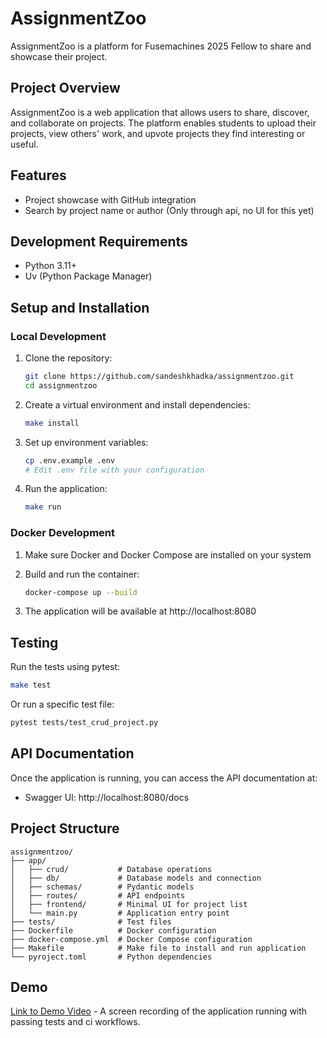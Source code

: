# AssignmentZoo

AssignmentZoo is a platform for Fusemachines 2025 Fellow to share and showcase their project.

## Project Overview

AssignmentZoo is a web application that allows users to share, discover, and collaborate on projects. The platform enables students to upload their projects, view others' work, and upvote projects they find interesting or useful.

## Features

- Project showcase with GitHub integration
- Search by project name or author (Only through api, no UI for this yet)

## Development Requirements

- Python 3.11+
- Uv (Python Package Manager)

## Setup and Installation

### Local Development

1. Clone the repository:
   ```bash
   git clone https://github.com/sandeshkhadka/assignmentzoo.git
   cd assignmentzoo
   ```

2. Create a virtual environment and install dependencies:
   ```bash
   make install
   ```

3. Set up environment variables:
   ```bash
   cp .env.example .env
   # Edit .env file with your configuration
   ```

4. Run the application:
   ```bash
   make run
   ```

### Docker Development

1. Make sure Docker and Docker Compose are installed on your system

2. Build and run the container:
   ```bash
   docker-compose up --build
   ```

3. The application will be available at http://localhost:8080

## Testing

Run the tests using pytest:

```bash
make test
```

Or run a specific test file:

```bash
pytest tests/test_crud_project.py
```

## API Documentation

Once the application is running, you can access the API documentation at:
- Swagger UI: http://localhost:8080/docs

## Project Structure

```
assignmentzoo/
├── app/
│   ├── crud/           # Database operations
│   ├── db/             # Database models and connection
│   ├── schemas/        # Pydantic models
│   ├── routes/         # API endpoints
│   ├── frontend/       # Minimal UI for project list
│   └── main.py         # Application entry point
├── tests/              # Test files
├── Dockerfile          # Docker configuration
├── docker-compose.yml  # Docker Compose configuration
├── Makefile            # Make file to install and run application
└── pyroject.toml       # Python dependencies
```

## Demo

[Link to Demo Video]() - A screen recording of the application running with passing tests and ci
workflows.
